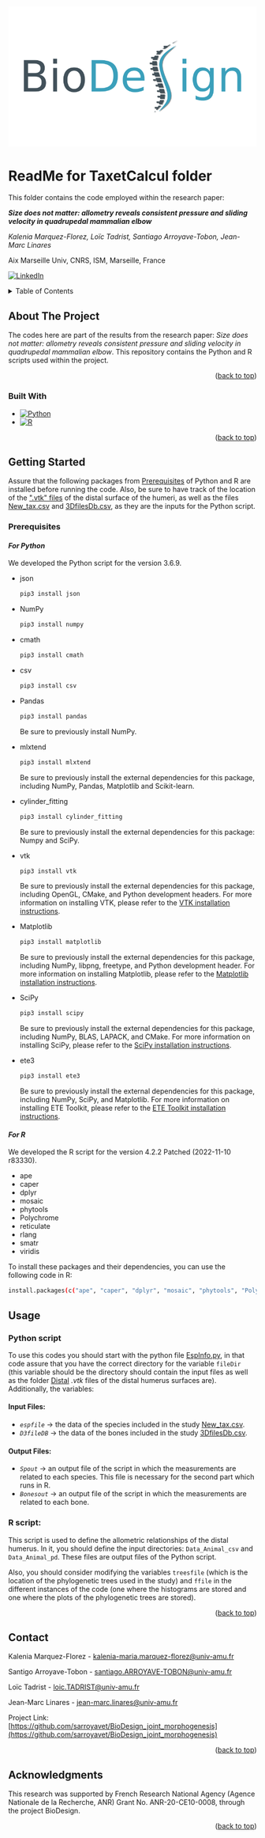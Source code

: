 <!-- PROJECT LOGO -->
![alt text](BioDesignLogo.png)

# ReadMe for TaxetCalcul folder

This folder contains the code employed within the research paper: 

***Size does not matter: allometry reveals consistent pressure and sliding velocity in quadrupedal mammalian elbow***

*Kalenia Marquez-Florez, Loïc Tadrist, Santiago Arroyave-Tobon, Jean-Marc Linares*

Aix Marseille Univ, CNRS, ISM, Marseille, France

[![LinkedIn][linkedin-shield]][linkedin-url]


<!-- TABLE OF CONTENTS -->
<details>
  <summary>Table of Contents</summary>
  <ol>
    <li><a href="#about-the-project">About The Project</a></li>
    <li><a href="#prerequisites">Prerequisites</a></li>
    <li><a href="#usage">Usage</a></li>
    <li><a href="#contact">Contact</a></li>
    <li><a href="#acknowledgments">Acknowledgments</a></li>
  </ol>
</details>

<!-- ABOUT THE PROJECT -->
## About The Project
The codes here are part of the results from the research paper: *Size does not matter: allometry reveals consistent pressure and sliding velocity in quadrupedal mammalian elbow*. This repository contains the Python and R scripts used within the project.

<!--
*** Here's a blank template to get started: To avoid retyping too much info. Do a search and replace with your text editor for the following: `github_username`, `repo_name`, `twitter_handle`, `linkedin_username`, `email_client`, `email`, `project_title`, `project_description`
-->

<p align="right">(<a href="#readme-top">back to top</a>)</p>

### Built With

* [![Python][Python.png]][Python-url]
* [![R][R.png]][R-url]

<p align="right">(<a href="#readme-top">back to top</a>)</p>

<!-- GETTING STARTED -->
## Getting Started

Assure that the following packages from <a href="#prerequisites">Prerequisites</a> of Python and R are installed before running the code. Also, be sure to have track of the location of the [".vtk" files](DATA/Distal) of the distal surface of the humeri, as well as the files [New_tax.csv](DATA/New_tax.csv) and [3DfilesDb.csv](DATA/3DfilesDb.csv), as they are the inputs for the Python script.

### Prerequisites
#### *For Python*
We developed the Python script for the version 3.6.9.

* json
  ```sh
  pip3 install json
  ```
* NumPy
  ```sh
  pip3 install numpy
  ```
* cmath
  ```sh
  pip3 install cmath
  ```
* csv
  ```sh
  pip3 install csv
  ```
* Pandas
  ```sh
  pip3 install pandas
  ```
  Be sure to previously install NumPy.

* mlxtend
  ```sh
  pip3 install mlxtend
  ```
  Be sure to previously install the external dependencies for this package, including NumPy, Pandas, Matplotlib and Scikit-learn. 

* cylinder_fitting
  ```sh
  pip3 install cylinder_fitting
  ```
  Be sure to previously install the external dependencies for this package: Numpy and SciPy.
* vtk
  ```sh
  pip3 install vtk
  ```
  Be sure to previously install the external dependencies for this package, including OpenGL, CMake, and Python development headers. For more information on installing VTK, please refer to the [VTK installation instructions](https://gitlab.kitware.com/vtk/vtk/-/blob/master/Documentation/dev/build.md).

* Matplotlib
  ```sh
  pip3 install matplotlib
  ```

  Be sure to previously install the external dependencies for this package, including NumPy, libpng, freetype, and Python development header. For more information on installing Matplotlib, please refer to the [Matplotlib installation instructions](https://matplotlib.org/stable/users/installing/index.html).

* SciPy
  ```sh
  pip3 install scipy
  ```
  Be sure to previously install the external dependencies for this package, including NumPy, BLAS, LAPACK, and CMake. For more information on installing SciPy, please refer to the [SciPy installation instructions](https://scipy.org/install/).

* ete3
  ```sh
  pip3 install ete3
  ```
  Be sure to previously install the external dependencies for this package, including NumPy, SciPy, and Matplotlib. For more information on installing ETE Toolkit, please refer to the [ETE Toolkit installation instructions](http://etetoolkit.org/download/).

#### *For R*
We developed the R script for the version 4.2.2 Patched (2022-11-10 r83330).

* ape
* caper
* dplyr
* mosaic
* phytools
* Polychrome
* reticulate
* rlang
* smatr
* viridis

To install these packages and their dependencies, you can use the following code in R:
  ```sh
  install.packages(c("ape", "caper", "dplyr", "mosaic", "phytools", "Polychrome", "reticulate", "rlang", "smatr", "viridis"))
  ```

<!-- USAGE EXAMPLES -->
## Usage

### Python script
To use this codes you should start with the python file [EspInfo.py](EspInfo.py), in that code assure that you have the correct directory for the variable `fileDir` (this variable should be the directory should contain the input files as well as the folder [Distal](/DATA/Distal) *.vtk* files of the distal humerus surfaces are). Additionally, the variables:
<!-- input files -->
#### Input Files:
* *`espfile`* -> the data of the species included in the study [New_tax.csv](DATA/New_tax.csv).
* *`D3fileDB`* ->  the data of the bones included in the study [3DfilesDb.csv](DATA/3DfilesDb.csv).

<!-- output files -->
#### Output Files:
* *`Spout`* -> an output file of the script in which the measurements are related to each species. This file is necessary for the second part which runs in R.
* *`Bonesout`* -> an output file of the script in which the measurements are related to each bone.

### R script:
This script is used to define the allometric relationships of the distal humerus. In it, you should define the input directories: `Data_Animal_csv` and `Data_Animal_pd`. These files are output files of the Python script. 

Also, you should consider modifying the variables `treesfile` (which is the location of the phylogenetic trees used in the study) and `ffile` in the different instances of the code (one where the histograms are stored and one where the plots of the phylogenetic trees are stored).

<p align="right">(<a href="#readme-top">back to top</a>)</p>

<!-- CONTACT -->
## Contact

Kalenia Marquez-Florez - kalenia-maria.marquez-florez@univ-amu.fr

Santigo Arroyave-Tobon - santiago.ARROYAVE-TOBON@univ-amu.fr

Loïc Tadrist - loic.TADRIST@univ-amu.fr

Jean-Marc Linares - jean-marc.linares@univ-amu.fr

Project Link: [https://github.com/sarroyavet/BioDesign_joint_morphogenesis](https://github.com/sarroyavet/BioDesign_joint_morphogenesis)

<p align="right">(<a href="#readme-top">back to top</a>)</p>


<!-- ACKNOWLEDGMENTS -->
## Acknowledgments

This research was supported by French Research National Agency (Agence Nationale de la Recherche, ANR) Grant No. ANR-20-CE10-0008, through the project BioDesign.

<p align="right">(<a href="#readme-top">back to top</a>)</p>


<!-- MARKDOWN LINKS & IMAGES -->
<!-- https://www.markdownguide.org/basic-syntax/#reference-style-links -->
[linkedin-shield]: https://img.shields.io/badge/-LinkedIn-black.svg?style=for-the-badge&logo=linkedin&colorB=555
[linkedin-url]: https://linkedin.com/in/kalenia-márquez-flórez-5b686064/
[Python.png]: https://img.shields.io/badge/Python-0769AD?labelColor=blue?style=plastic&logo=python&logoColor=white
[Python-url]: https://www.python.org/
[R.png]: https://img.shields.io/badge/R-0769AD?style=plastic&logo=R&logoColor=white
[R-url]: https://www.r-project.org/
